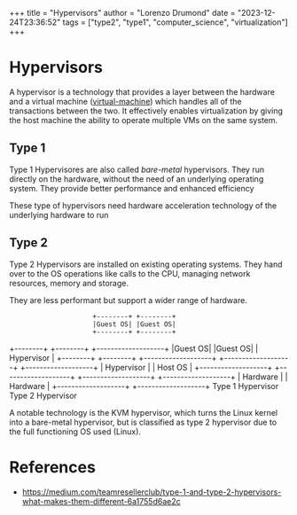 +++
title = "Hypervisors"
author = "Lorenzo Drumond"
date = "2023-12-24T23:36:52"
tags = ["type2",  "type1",  "computer_science",  "virtualization"]
+++


# Hypervisors

A hypervisor is a technology that provides a layer between the hardware and a virtual machine ([virtual-machine](/wiki/virtual-machine/)) which handles all of the transactions between the two. It effectively enables virtualization by giving the host machine the ability to operate multiple VMs on the same system.

## Type 1
Type 1 Hypervisores are also called _bare-metal_ hypervisors. They run directly on the hardware, without the need of an underlying operating system. They provide better performance and enhanced efficiency

These type of hypervisors need hardware acceleration technology of the underlying hardware to run

## Type 2
Type 2 Hypervisors are installed on existing operating systems. They hand over to the OS operations like calls to the CPU, managing network resources, memory and storage.

They are less performant but support a wider range of hardware.


                         +--------+ +--------+
                         |Guest OS| |Guest OS|
                         +--------+ +--------+
+--------+ +--------+    +-------------------+
|Guest OS| |Guest OS|    |     Hypervisor    |
+--------+ +--------+    +-------------------+
+-------------------+    +-------------------+
|     Hypervisor    |    |      Host OS      |
+-------------------+    +-------------------+
+-------------------+    +-------------------+
|      Hardware     |    |      Hardware     |
+-------------------+    +-------------------+
  Type 1 Hypervisor        Type 2 Hypervisor


A notable technology is the KVM hypervisor, which turns the Linux kernel into a
bare-metal hypervisor, but is classified as type 2 hypervisor due to the full
functioning OS used (Linux).

# References
- https://medium.com/teamresellerclub/type-1-and-type-2-hypervisors-what-makes-them-different-6a1755d6ae2c

